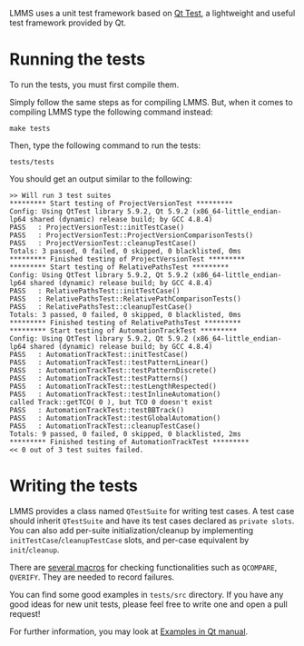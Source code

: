 LMMS uses a unit test framework based on [Qt Test](https://doc.qt.io/qt-5/qtest-overview.html), a lightweight and useful test framework provided by Qt.

# Running the tests

To run the tests, you must first compile them.

Simply follow the same steps as for compiling LMMS. But, when it comes to compiling LMMS type the following command instead:

```
make tests
```

Then, type the following command to run the tests:

```
tests/tests
```

You should get an output similar to the following:

```
>> Will run 3 test suites
********* Start testing of ProjectVersionTest *********
Config: Using QtTest library 5.9.2, Qt 5.9.2 (x86_64-little_endian-lp64 shared (dynamic) release build; by GCC 4.8.4)
PASS   : ProjectVersionTest::initTestCase()
PASS   : ProjectVersionTest::ProjectVersionComparisonTests()
PASS   : ProjectVersionTest::cleanupTestCase()
Totals: 3 passed, 0 failed, 0 skipped, 0 blacklisted, 0ms
********* Finished testing of ProjectVersionTest *********
********* Start testing of RelativePathsTest *********
Config: Using QtTest library 5.9.2, Qt 5.9.2 (x86_64-little_endian-lp64 shared (dynamic) release build; by GCC 4.8.4)
PASS   : RelativePathsTest::initTestCase()
PASS   : RelativePathsTest::RelativePathComparisonTests()
PASS   : RelativePathsTest::cleanupTestCase()
Totals: 3 passed, 0 failed, 0 skipped, 0 blacklisted, 0ms
********* Finished testing of RelativePathsTest *********
********* Start testing of AutomationTrackTest *********
Config: Using QtTest library 5.9.2, Qt 5.9.2 (x86_64-little_endian-lp64 shared (dynamic) release build; by GCC 4.8.4)
PASS   : AutomationTrackTest::initTestCase()
PASS   : AutomationTrackTest::testPatternLinear()
PASS   : AutomationTrackTest::testPatternDiscrete()
PASS   : AutomationTrackTest::testPatterns()
PASS   : AutomationTrackTest::testLengthRespected()
PASS   : AutomationTrackTest::testInlineAutomation()
called Track::getTCO( 0 ), but TCO 0 doesn't exist
PASS   : AutomationTrackTest::testBBTrack()
PASS   : AutomationTrackTest::testGlobalAutomation()
PASS   : AutomationTrackTest::cleanupTestCase()
Totals: 9 passed, 0 failed, 0 skipped, 0 blacklisted, 2ms
********* Finished testing of AutomationTrackTest *********
<< 0 out of 3 test suites failed.
```

# Writing the tests
LMMS provides a class named `QTestSuite` for writing test cases. A test case should inherit `QTestSuite` and have its test cases declared as `private slots`. You can also add per-suite initialization/cleanup by implementing `initTestCase`/`cleanupTestCase` slots, and per-case equivalent by `init`/`cleanup`.

There are [several macros](https://doc.qt.io/qt-5/qtest.html#macros) for checking functionalities such as `QCOMPARE`, `QVERIFY`. They are needed to record failures.

You can find some good examples in `tests/src` directory. If you have any good ideas for new unit tests, please feel free to write one and open a pull request!

For further information, you may look at [Examples in Qt manual](https://doc.qt.io/qt-5/qttestlib-tutorial1-example.html).